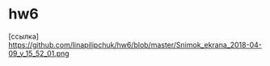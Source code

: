 # hw6
[ссылка] https://github.com/linapilipchuk/hw6/blob/master/Snimok_ekrana_2018-04-09_v_15_52_01.png
